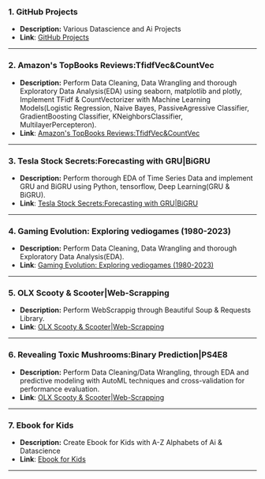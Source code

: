 
### **1. GitHub Projects**
- **Description:** Various Datascience and Ai Projects
- **Link**: [GitHub Projects](https://github.com/marianadeem755)
---
### **2. Amazon's TopBooks Reviews:TfidfVec&CountVec**
- **Description:** Perform Data Cleaning, Data Wrangling and thorough Exploratory Data Analysis(EDA) using seaborn, matplotlib and plotly, Implement TFidf & CountVectorizer with Machine Learning Models(Logistic Regression, Naive Bayes, PassiveAgressive Classifier, GradientBoosting Classifier, KNeighborsClassifier, MultilayerPercepteron).
- **Link**: [Amazon's TopBooks Reviews:TfidfVec&CountVec](https://www.kaggle.com/code/marianadeem755/amazon-s-topbooks-reviews-tfidfvec-countvec)
---
### **3. Tesla Stock Secrets:Forecasting with GRU|BiGRU**
- **Description:** Perform thorough EDA of Time Series Data and implement GRU and BiGRU using Python, tensorflow, Deep Learning(GRU & BiGRU).
- **Link**: [Tesla Stock Secrets:Forecasting with GRU|BiGRU](https://www.kaggle.com/code/marianadeem755/tesla-stock-secrets-forecasting-with-gru-bigru)
---
### **4. Gaming Evolution: Exploring vediogames (1980-2023)**
- **Description:** Perform Data Cleaning, Data Wrangling and thorough Exploratory Data Analysis(EDA).
- **Link**: [Gaming Evolution: Exploring vediogames (1980-2023)](https://www.kaggle.com/code/marianadeem755/gaming-evolution-exploring-vediogames-1980-2023)
---
### **5. OLX Scooty & Scooter|Web-Scrapping**
- **Description:** Perform WebScrappig through Beautiful Soup & Requests Library.
- **Link**: [OLX Scooty & Scooter|Web-Scrapping](https://www.kaggle.com/code/marianadeem755/olx-scooty-scooter-web-scrapping)
---
### **6. Revealing Toxic Mushrooms:Binary Prediction|PS4E8**
- **Description:** Perform Data Cleaning/Data Wrangling, through EDA and predictive modeling with AutoML techniques and cross-validation for performance evaluation.
- **Link**: [OLX Scooty & Scooter|Web-Scrapping](https://www.kaggle.com/code/marianadeem755/olx-scooty-scooter-web-scrapping)
---
### **7. Ebook for Kids**
- **Description:** Create Ebook for Kids with A-Z Alphabets of Ai & Datascience
- **Link**: [Ebook for Kids](https://codanics.com/dashboards/ebook_kids/maria_nadeem/)
---